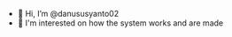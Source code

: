 - 👋 Hi, I’m @danususyanto02
- 👀 I'm interested on how the system works and are made
<!-- - 🌱 I'm looking for job as laravel developer or junior backend developer. -->


